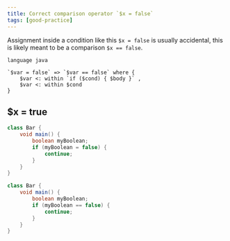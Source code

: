 ```yaml
---
title: Correct comparison operator `$x = false`
tags: [good-practice]
---
```


Assignment inside a condition like this `$x = false` is usually accidental, this is likely meant to be a comparison `$x == false`.

```grit
language java

`$var = false` => `$var == false` where {
	$var <: within `if ($cond) { $body }` ,
	$var <: within $cond
}
```

## $x = true

```java
class Bar {
    void main() {
        boolean myBoolean;
        if (myBoolean = false) {
            continue;
        }
    }
}
```

```java
class Bar {
    void main() {
        boolean myBoolean;
        if (myBoolean == false) {
            continue;
        }
    }
}
```
